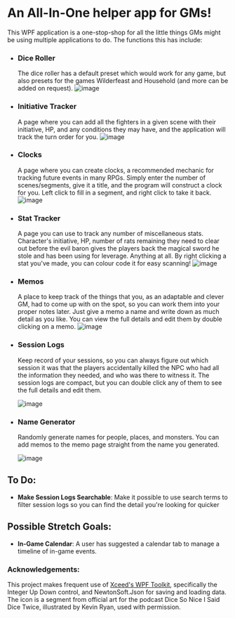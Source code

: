 # An All-In-One helper app for GMs!

This WPF application is a one-stop-shop for all the little things GMs might be using multiple applications to do. The functions this has include:

- ### Dice Roller
    The dice roller has a default preset which would work for any game, but also presets for the games Wilderfeast and Household (and more can be added on request).
  ![image](https://i.imgur.com/8NslkJY.png)
- ### Initiative Tracker
    A page where you can add all the fighters in a given scene with their initiative, HP, and any conditions they may have, and the application will track the turn order for you.
    ![image](https://i.imgur.com/Hl9WCRR.png)
- ### Clocks
    A page where you can create clocks, a recommended mechanic for tracking future events in many RPGs. Simply enter the number of scenes/segments, give it a title, and the program will construct a clock for you. Left click to fill in a segment, and right click to take it back.
    ![image](https://i.imgur.com/KMVmTnM.png)
- ### Stat Tracker
    A page you can use to track any number of miscellaneous stats. Character's initiative, HP, number of rats remaining they need to clear out before the evil baron gives the players back the magical sword he stole and has been using for leverage. Anything at all. By right clicking a stat you've made, you can colour code it for easy scanning!
  ![image](https://i.imgur.com/MecHzQW.png)
- ### Memos
    A place to keep track of the things that you, as an adaptable and clever GM, had to come up with on the spot, so you can work them into your proper notes later. Just give a memo a name and write down as much detail as you like. You can view the full details and edit them by double clicking on a memo.
![image](https://i.imgur.com/wlW5PyM.png)
- ### Session Logs
    Keep record of your sessions, so you can always figure out which session it was that the players accidentally killed the NPC who had all the information they needed, and who was there to witness it. The session logs are compact, but you can double click any of them to see the full details and edit them.
  
    ![image](https://i.imgur.com/fNVqAu1.png)
- ### Name Generator
    Randomly generate names for people, places, and monsters. You can add memos to the memo page straight from the name you generated.
  
  ![image](https://i.imgur.com/4DY1E71.png)

## To Do:
- **Make Session Logs Searchable**: Make it possible to use search terms to filter session logs so you can find the detail you're looking for quicker

## Possible Stretch Goals:
- **In-Game Calendar**: A user has suggested a calendar tab to manage a timeline of in-game events.

### Acknowledgements:
This project makes frequent use of [Xceed's WPF Toolkit](https://github.com/xceedsoftware/wpftoolkit), specifically the Integer Up Down control, and NewtonSoft.Json for saving and loading data. The icon is a segment from official art for the podcast Dice So Nice I Said Dice Twice, illustrated by Kevin Ryan, used with permission.
